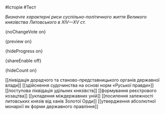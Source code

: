 #Історія #Тест

*Визначте характерні риси суспільно-політичного життя Великого князівства Литовського в XIV—XV ст.*

{noChangeVote on}

{preview on}

{hideProgress on}

{shareEnable off}

{hideCount on}

[[ліквідація дорадчого та станово-представницького органів державної влади]]
[[здійснення судочинства на основі норм «Руської правди»]]
[[поступова ліквідація удільних князівств]]
[[формування реєстрового козацтва]]
[[укладення міждержавних уній]]
[[посилення залежності литовських князів від ханів Золотої Орди]]
[[утвердження абсолютної монархії як форми державного правління]]
